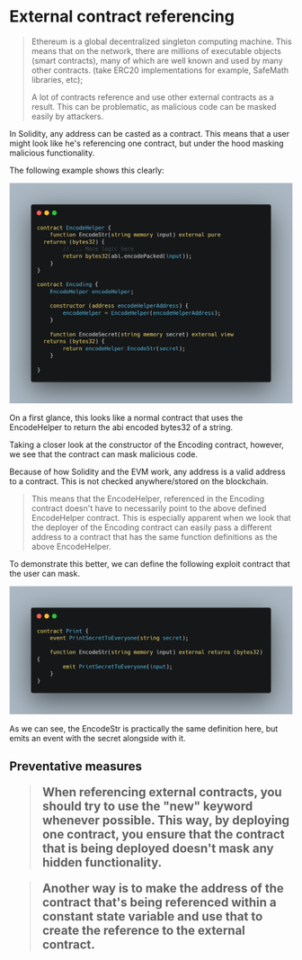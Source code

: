 # External contract referencing

> Ethereum is a global decentralized singleton computing machine. This means that on the network, there are millions of executable objects (smart contracts), many of which are well known and used by many other contracts. (take ERC20 implementations for example, SafeMath libraries, etc);
>
> A lot of contracts reference and use other external contracts as a result. This can be problematic, as malicious code can be masked easily by attackers.

In Solidity, any address can be casted as a contract. This means that a user might look like he's referencing one contract, but under the hood masking malicious functionality.

The following example shows this clearly:

![1680362687312](image/ExternalContractReferencing/1680362687312.png)

On a first glance, this looks like a normal contract that uses the EncodeHelper to return the abi encoded bytes32 of a string.

Taking a closer look at the constructor of the Encoding contract, however, we see that the contract can mask malicious code.

Because of how Solidity and the EVM work, any address is a valid address to a contract. This is not checked anywhere/stored on the blockchain.

> This means that the EncodeHelper, referenced in the Encoding contract doesn't have to necessarily point to the above defined EncodeHelper contract. This is especially apparent when we look that the deployer of the Encoding contract can easily pass a different address to a contract that has the same function definitions as the above EncodeHelper.

To demonstrate this better, we can define the following exploit contract that the user can mask.

![1680363266724](image/ExternalContractReferencing/1680363266724.png)

As we can see, the EncodeStr is practically the same definition here, but emits an event with the secret alongside with it.

<h2> Preventative measures

> When referencing external contracts, you should try to use the "new" keyword whenever possible. This way, by deploying one contract, you ensure that the contract that is being deployed doesn't mask any hidden functionality.

> Another way is to make the address of the contract that's being referenced within a constant state variable and use that to create the reference to the external contract.
